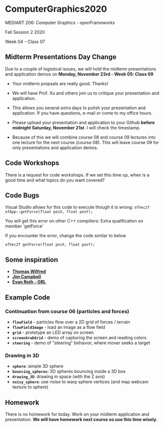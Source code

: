 # ComputerGraphics2020

MEDIART 206: Computer Graphics - openFrameworks
    
Fall Session 2 2020     

Week 04 - Class 07

## Midterm Presentations Day Change

Due to a couple of logisitcal issues, we will hold the midterm presentations and application demos on **Monday, November 23rd - Week 05: Class 09** 

- Your midterm propsals are really good. Thanks!

- We will have Prof. Xu and others join us to critique your presentation and application.

- This allows you several extra days to polish your presentation and application. If you have questions, e-mail or come to my office hours.

- Please upload your presentation and application to your Github **before midnight Saturday, November 21st**. I will check the timestamp. 

- Because of this we will combine course 08 and course 09 lectures into one lecture for the next course (course 08). This will leave course 09 for only presentations and application demos.

## Code Workshops

There is a request for code workshops. If we set this time up, when is a good time and what topics do you want covered? 

## Code Bugs

Visual Studio allows for this code to execute though it is wrong:
``ofVec2f ofApp::getForce(float posX, float posY);``

You will get this error on other C++ compiliers: Extra qualification on member 'getForce'

If you encounter the error, change the code similar to below

``ofVec2f getForce(float posX, float posY);``

## Some inspiration

- **[Thomas Wilfred](https://www.google.com/search?tbm=isch&q=Thomas+Wilfred)**
- **[Jim Campbell](https://www.vice.com/en_us/article/av43jz/jim-campbells-sculptural-led-light-installations)**
- **[Evan Roth - GRL](https://theinfluencers.org/en/evan-roth/video/1)**

## Example Code

### Continuation from course 06 (particles and forces)

- **`flowField`** - particles flow over a 2D grid of forces / terrain
- **`flowFieldImage`** - load an image as a flow field
- **`grid`** - prototype an LED array on screen
- **`screenGrabGrid`** - demo of capturing the screen and reading colors
- **`steering`** - demo of "steering" behavior, where mover seeks a target

### Drawing in 3D

- **`sphere`**: simple 3D sphere
- **`bouncing_spheres`**: 3D spheres bouncing inside a 3D box
- **`drawing_3D`**: drawing in space (with the Z axis)
- **`noisy_sphere`**: use noise to warp sphere vertices (and map webcam texture to sphere)

## Homework

There is no homework for today. Work on your midterm application and presentation. **We will have homework next course so use this time wisely.**
